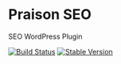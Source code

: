 # Praison SEO

SEO WordPress Plugin

[![Build Status](https://travis-ci.org/Praison/seo-wordpress.svg?branch=master)](https://travis-ci.org/Praison/seo-wordpress)
[![Stable Version](https://poser.pugx.org/praison/seo-wordpress/v/stable.svg)](https://packagist.org/packages/praison/seo-wordpress)
